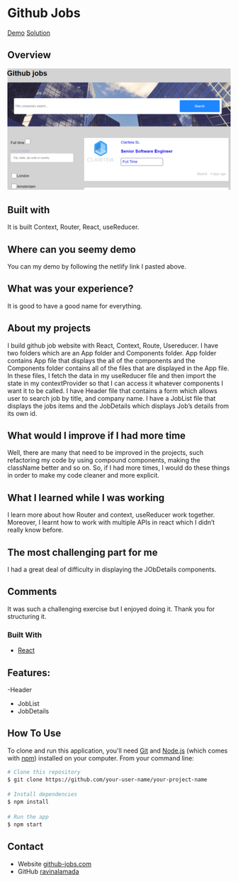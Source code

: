 # Github Jobs

[Demo]('https://prisca-github-jobs.netlify.app/')
[Solution]('https://github.com/ravinalamada/github-jobs')
## Overview

![screenshot](./assets/github-job.png)

## Built with
  It is built Context, Router, React, useReducer.
##  Where can you seemy demo
  You can my demo by following the netlify link I pasted above.

## What was your experience?
  It is good to have a good name for everything.
## About my projects
  I build github job website with React, Context, Route, Usereducer. I have two folders which are an App folder and Components folder. App folder contains App file that displays the all of the components and the Components folder contains all of the files that are displayed in the App file. In these files, I fetch the data in my useReducer file and then import the state in my contextProvider so that I can access it whatever components I want it to be called.  I have Header file that contains a form which allows user to search job by title, and company name. I have a JobList file that displays the jobs items and the JobDetails which displays Job’s details from its own id.

## What would I improve if I had more time
  Well, there are many that need to be improved in the projects, such refactoring my code by using compound components, making the className better and so on. So, if I had more times, I would do these things in order to make my code cleaner and more explicit.

## What I learned while I was working
  I learn more about how Router and context, useReducer work together.  Moreover, I learnt how to work with multiple APIs in react which I didn’t really know before.

##  The most challenging part for me
  I had a great deal of difficulty in displaying the JObDetails components.
## Comments
It was such a challenging exercise but I enjoyed doing it. Thank you for structuring it.

### Built With
-   [React](https://reactjs.org/)

## Features:
  -Header
  - JobList
  - JobDetails
## How To Use
<!-- Example: -->

To clone and run this application, you'll need [Git](https://git-scm.com) and [Node.js](https://nodejs.org/en/download/) (which comes with [npm](http://npmjs.com)) installed on your computer. From your command line:

```bash
# Clone this repository
$ git clone https://github.com/your-user-name/your-project-name

# Install dependencies
$ npm install

# Run the app
$ npm start
```
## Contact
-   Website [github-jobs.com](https://{your-web-site-link})
-   GitHub [ravinalamada](https://github.com/ravinalamada)
